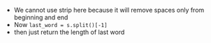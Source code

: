 - We cannot use strip here because it will remove spaces only from beginning and end
- Now 	`last_word = s.split()[-1]`
- then just return the length of last word